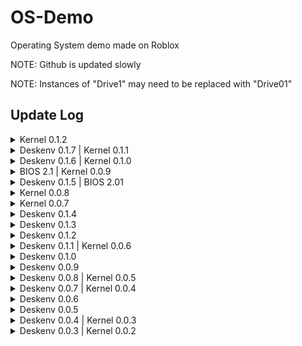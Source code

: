 # OS-Demo
Operating System demo made on Roblox


NOTE: Github is updated slowly

NOTE: Instances of "Drive1" may need to be replaced with "Drive01"

## Update Log  
<details>
  <summary>Kernel 0.1.2 </summary>
  
* Added super user and root account access
* Changes to interpreter
</details>
<details>
  <summary>Deskenv 0.1.7 | Kernel 0.1.1</summary>
  
* Added pressing `f4` to force a restart
* Increased GUI compatibility (especially with moving windows)
* Began adding root user functionality
* Began formatting Kernel version by date as well
* Added functionality for retrieving the version number specifically, to assist with development purposes
</details>
<details>
  <summary>Deskenv 0.1.6 | Kernel 0.1.0</summary>
  
* Added `new_user` command
* Added ability to log into multiple accounts (however applications will be reset when changing accounts)
</details>
<details>
  <summary>BIOS 2.1 | Kernel 0.0.9</summary>
  
* Added importing OS functionality
* Added `rm_os` and `add_os`
</details>
<details>
  <summary>Deskenv 0.1.5 | BIOS 2.01</summary>
  
* Added top bar functionality
* Added options for addings OSes, however it is currently non-functional and disabled
* Uploaded to Github!
</details>
<details>
  <summary>Kernel 0.0.8 </summary>
  
* Added `&&` syntax to commands allowing for multiple commands to be executed at once.
</details>
<details>
  <summary>Kernel 0.0.7 </summary>
  
* Changed the locations of kernelversion into the kernel directory
* Added osname to info
* Moved "environment" (NumberValue used to determine current user) to user folder instead of user/admin/info folder
</details>
<details>
  <summary>Deskenv 0.1.4</summary>
  
* Fixed issues with the previously added ability to move windows
* Added new UIENV feature allowing the creation of future UIs to be more modular, it acts essentially as a non-UI application
* Improved stability 
</details>
<details>
  <summary>Deskenv 0.1.3</summary>
  
* Added the ability to move windows, adapted from Sword Admin Commands 
* Latest deskenv version is labelled by date as well now, expect new formatting
</details>
<details>
  <summary>Deskenv 0.1.2</summary>
  
* Updated critical system error menu to add issue reporting
* Various UI fixes
</details>
<details>
  <summary>Deskenv 0.1.1 | Kernel 0.0.6</summary>
  
* Implemented closing windows with the "x" button at the top right
* Implemented basic dark mode (experimental)
* Began implementing hardware features into the kernel, starting with a way to determine screen size
</details>

<details>
  <summary>Deskenv 0.1.0</summary>
  
* Added opening/closing applications via the taskbar
* Added settings application with currently no functionality
* Adjusted style for taskbar and appviewer to be transparent and dark
* Added default background (cloud :3) 
</details>
<details>
  <summary>Deskenv 0.0.9</summary>
  
* Added `system 'restart'` command which will restart EVERYTHING.
</details>
<details>
  <summary>Deskenv 0.0.8 | Kernel 0.0.5</summary>
  
* Added `print`, `getallstorage`, and `fthrwerr` (throw false error)
* Minor improvements to the script interpreter, now it doesn't attempt to run an additional command at the end
</details>
<details>
  <summary>Deskenv 0.0.7 | Kernel 0.0.4</summary>
  
* Major revisions to the way commands are interpreted
* Added scripts 
* Added `run_os` and `run` commands for running scripts
* Added `nope` command which simply returns "Failed to execute"
* Added default script `setdeskenvSword` 
</details>
<details>
  <summary>Deskenv 0.0.6</summary>
  
* Added tedit, a text editor with similar usage to Vim
* Return now enters a command, not RightAlt (change applies to both Sword and default desktop environments)
</details>
<details>
  <summary>Deskenv 0.0.5</summary>
  
* Added logout command
* Added storage with the savestorage and getstorage commands
* Added the ability to change the default deskenv on joining
* Implemented logout, restart and shutdown buttons in Sword 
</details>
<details>
  <summary>Deskenv 0.0.4 | Kernel 0.0.3</summary>
  
* Kernel now includes a parser (taken from another project of mine, Sword Admin Commands) which can allow users to more easily interface with the command line, and allows users to now execute commands with 3 or more arguments.
* Fixed neofetch being unable to get the latest information
* Updated ping to return the current date and time
* Tweaks made to cmd_handle to adjust for the new change in the kernel
</details>
<details>
  <summary>Deskenv 0.0.3 | Kernel 0.0.2</summary>
  
* Fixed an issue where GUIs would not return to their respective desktop environments, please note this means you must now declare for each ScreenGUI your desktop environment with a StringValue called `dev_env`. The value must be your unique identifier.
</details>
